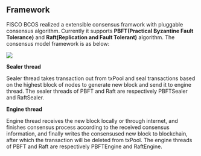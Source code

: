 ## Framework

FISCO BCOS realized a extensible consensus framwork with pluggable consensus algorithm. Currently it supports **PBFT(Practical Byzantine Fault Tolerance)** and **Raft(Replication and Fault Tolerant)** algorithm. The consensus model framework is as below:

![](../../../images/consensus/architecture.png)



**Sealer thread**

Sealer thread takes transaction out from txPool and seal transactions based on the highest block of nodes to generate new block and send it to engine thread. The sealer threads of PBFT and Raft are respectively PBFTSealer and RaftSealer.



**Engine thread**

Engine thread receives the new block locally or through internet, and finishes consensus process according to the received consensus information, and finally writes the consensused new block to blockchain, after which the transaction will be deleted from txPool. The engine threads of PBFT and Raft are respectively PBFTEngine and RaftEngine.
